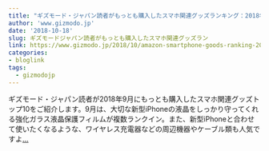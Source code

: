 ```yaml
---
title: "ギズモード・ジャパン読者がもっとも購入したスマホ関連グッズランキング：2018年9月"
author: 'www.gizmodo.jp'
date: '2018-10-18'
slug: ギズモードジャパン読者がもっとも購入したスマホ関連グッズラン
link: https://www.gizmodo.jp/2018/10/amazon-smartphone-goods-ranking-201809.html
categories:
- bloglink
tags:
  - gizmodojp
---
```


ギズモード・ジャパン読者が2018年9月にもっとも購入したスマホ関連グッズトップ10をご紹介します。9月は、大切な新型iPhoneの液晶をしっかり守ってくれる強化ガラス液晶保護フィルムが複数ランクイン。また、新型iPhoneと合わせて使いたくなるような、ワイヤレス充電器などの周辺機器やケーブル類も人気ですよ[... <i class="fas fa-external-link-alt"></i>](https://www.gizmodo.jp/2018/10/amazon-smartphone-goods-ranking-201809.html)

